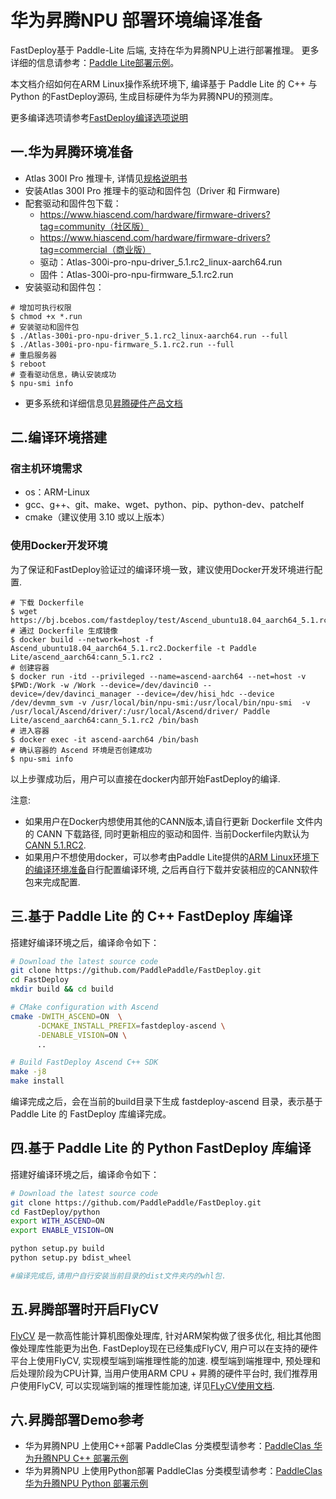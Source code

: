 # 华为昇腾NPU 部署环境编译准备

FastDeploy基于 Paddle-Lite 后端, 支持在华为昇腾NPU上进行部署推理。
更多详细的信息请参考：[Paddle Lite部署示例](https://github.com/PaddlePaddle/Paddle-Lite/blob/develop/docs/demo_guides/huawei_ascend_npu.md)。

本文档介绍如何在ARM Linux操作系统环境下, 编译基于 Paddle Lite 的 C++ 与 Python 的FastDeploy源码, 生成目标硬件为华为昇腾NPU的预测库。

更多编译选项请参考[FastDeploy编译选项说明](./README.md)


## 一.华为昇腾环境准备
- Atlas 300I Pro 推理卡, 详情见[规格说明书](https://e.huawei.com/cn/products/cloud-computing-dc/atlas/atlas-300i-pro)
- 安装Atlas 300I Pro 推理卡的驱动和固件包（Driver 和 Firmware)
- 配套驱动和固件包下载：
  - https://www.hiascend.com/hardware/firmware-drivers?tag=community（社区版）
  - https://www.hiascend.com/hardware/firmware-drivers?tag=commercial（商业版）
  - 驱动：Atlas-300i-pro-npu-driver_5.1.rc2_linux-aarch64.run
  - 固件：Atlas-300i-pro-npu-firmware_5.1.rc2.run
- 安装驱动和固件包：

```shell
# 增加可执行权限
$ chmod +x *.run
# 安装驱动和固件包
$ ./Atlas-300i-pro-npu-driver_5.1.rc2_linux-aarch64.run --full
$ ./Atlas-300i-pro-npu-firmware_5.1.rc2.run --full
# 重启服务器
$ reboot
# 查看驱动信息，确认安装成功
$ npu-smi info
```
- 更多系统和详细信息见[昇腾硬件产品文档](https://www.hiascend.com/document?tag=hardware)


## 二.编译环境搭建

### 宿主机环境需求  
- os：ARM-Linux
- gcc、g++、git、make、wget、python、pip、python-dev、patchelf
- cmake（建议使用 3.10 或以上版本）

### 使用Docker开发环境
为了保证和FastDeploy验证过的编译环境一致，建议使用Docker开发环境进行配置.

```shell
# 下载 Dockerfile
$ wget https://bj.bcebos.com/fastdeploy/test/Ascend_ubuntu18.04_aarch64_5.1.rc2.Dockerfile
# 通过 Dockerfile 生成镜像
$ docker build --network=host -f Ascend_ubuntu18.04_aarch64_5.1.rc2.Dockerfile -t Paddle Lite/ascend_aarch64:cann_5.1.rc2 .
# 创建容器
$ docker run -itd --privileged --name=ascend-aarch64 --net=host -v $PWD:/Work -w /Work --device=/dev/davinci0 --device=/dev/davinci_manager --device=/dev/hisi_hdc --device /dev/devmm_svm -v /usr/local/bin/npu-smi:/usr/local/bin/npu-smi  -v /usr/local/Ascend/driver/:/usr/local/Ascend/driver/ Paddle Lite/ascend_aarch64:cann_5.1.rc2 /bin/bash
# 进入容器
$ docker exec -it ascend-aarch64 /bin/bash
# 确认容器的 Ascend 环境是否创建成功
$ npu-smi info
```
以上步骤成功后，用户可以直接在docker内部开始FastDeploy的编译.

注意:
- 如果用户在Docker内想使用其他的CANN版本,请自行更新 Dockerfile 文件内的 CANN 下载路径, 同时更新相应的驱动和固件. 当前Dockerfile内默认为[CANN 5.1.RC2](https://ascend-repo.obs.cn-east-2.myhuaweicloud.com/CANN/CANN%205.1.RC2/Ascend-cann-toolkit_5.1.RC2_linux-aarch64.run).
- 如果用户不想使用docker，可以参考由Paddle Lite提供的[ARM Linux环境下的编译环境准备](https://github.com/PaddlePaddle/Paddle-Lite/blob/develop/docs/source_compile/arm_linux_compile_arm_linux.rst)自行配置编译环境, 之后再自行下载并安装相应的CANN软件包来完成配置.

## 三.基于 Paddle Lite 的 C++ FastDeploy 库编译
搭建好编译环境之后，编译命令如下：
```bash
# Download the latest source code
git clone https://github.com/PaddlePaddle/FastDeploy.git
cd FastDeploy  
mkdir build && cd build

# CMake configuration with Ascend
cmake -DWITH_ASCEND=ON  \
      -DCMAKE_INSTALL_PREFIX=fastdeploy-ascend \
      -DENABLE_VISION=ON \
      ..

# Build FastDeploy Ascend C++ SDK
make -j8
make install
```  
编译完成之后，会在当前的build目录下生成 fastdeploy-ascend 目录，表示基于 Paddle Lite 的 FastDeploy 库编译完成。

## 四.基于 Paddle Lite 的 Python FastDeploy 库编译
搭建好编译环境之后，编译命令如下：
```bash
# Download the latest source code
git clone https://github.com/PaddlePaddle/FastDeploy.git
cd FastDeploy/python
export WITH_ASCEND=ON
export ENABLE_VISION=ON

python setup.py build
python setup.py bdist_wheel

#编译完成后,请用户自行安装当前目录的dist文件夹内的whl包.
```
## 五.昇腾部署时开启FlyCV
[FlyCV](https://github.com/PaddlePaddle/FlyCV) 是一款高性能计算机图像处理库, 针对ARM架构做了很多优化, 相比其他图像处理库性能更为出色.
FastDeploy现在已经集成FlyCV, 用户可以在支持的硬件平台上使用FlyCV, 实现模型端到端推理性能的加速.
模型端到端推理中, 预处理和后处理阶段为CPU计算, 当用户使用ARM CPU + 昇腾的硬件平台时, 我们推荐用户使用FlyCV, 可以实现端到端的推理性能加速, 详见[FLyCV使用文档](./boost_cv_by_flycv.md).


## 六.昇腾部署Demo参考
- 华为昇腾NPU 上使用C++部署 PaddleClas 分类模型请参考：[PaddleClas 华为升腾NPU C++ 部署示例](../../../examples/vision/classification/paddleclas/cpp/README.md)
- 华为昇腾NPU 上使用Python部署 PaddleClas 分类模型请参考：[PaddleClas 华为升腾NPU Python 部署示例](../../../examples/vision/classification/paddleclas/python/README.md)
